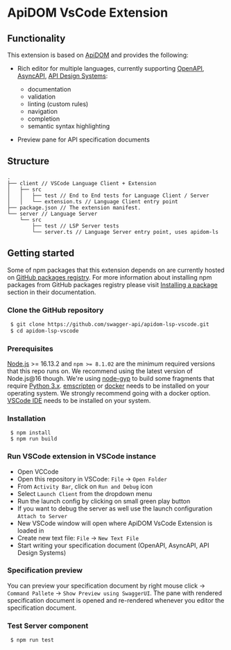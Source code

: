 # ApiDOM VsCode Extension

## Functionality

This extension is based on [ApiDOM](https://github.com/swagger-api/apidom) and provides the following:

* Rich editor for multiple languages, currently supporting [OpenAPI](https://www.openapis.org/), [AsyncAPI](https://www.asyncapi.com/), [API Design Systems](https://apidesign.systems/):
  - documentation
  - validation
  - linting (custom rules)
  - navigation
  - completion
  - semantic syntax highlighting

* Preview pane for API specification documents


## Structure

```
.
├── client // VSCode Language Client + Extension
│   ├── src
│   │   ├── test // End to End tests for Language Client / Server
│   │   └── extension.ts // Language Client entry point
├── package.json // The extension manifest.
└── server // Language Server
    └── src
        ├── test // LSP Server tests
        └── server.ts // Language Server entry point, uses apidom-ls
```


## Getting started

Some of npm packages that this extension depends on are currently hosted on [GitHub packages registry](https://docs.github.com/en/packages/learn-github-packages/introduction-to-github-packages).
For more information about installing npm packages from GitHub packages registry please visit [Installing a package](https://docs.github.com/en/packages/working-with-a-github-packages-registry/working-with-the-npm-registry#installing-a-package)
section in their documentation.

### Clone the GitHub repository

```sh
 $ git clone https://github.com/swagger-api/apidom-lsp-vscode.git
 $ cd apidom-lsp-vscode
```

### Prerequisites

[Node.js](https://nodejs.org/) >= 16.13.2 and `npm >= 8.1.02` are the minimum required versions that this repo runs on.
We recommend using the latest version of Node.js@16 though. We're using [node-gyp](https://www.npmjs.com/package/node-gyp) to build some fragments that require [Python 3.x](https://www.python.org/downloads/).
[emscripten](https://emscripten.org/docs/getting_started/downloads.html) or [docker](https://www.docker.com/) needs to be installed
on your operating system. We strongly recommend going with a docker option.
[VSCode IDE](https://code.visualstudio.com/) needs to be installed on your system.

### Installation

```shell
 $ npm install
 $ npm run build
```

### Run VSCode extension in VSCode instance

- Open VCCode
- Open this repository in VSCode: `File` -> `Open Folder`
- From `Activity Bar`, click on `Run and Debug` icon
- Select `Launch Client` from the dropdown menu
- Run the launch config by clicking on small green play button
- If you want to debug the server as well use the launch configuration `Attach to Server`
- New VSCode window will open where ApiDOM VsCode Extension is loaded in
- Create new text file: `File` -> `New Text File`
- Start writing your specification document (OpenAPI, AsyncAPI, API Design Systems)

### Specification preview

You can preview your specification document by right mouse click -> `Command Pallete` -> `Show Preview using SwaggerUI`.
The pane with rendered specification document is opened and re-rendered whenever you editor the
specification document.

### Test Server component

```sh
 $ npm run test
```
